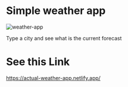 # Simple weather app

![weather-app](https://i.ibb.co/wrQmbH8/caoture.png)

Type a city and see what is the current forecast

# See this Link

https://actual-weather-app.netlify.app/
